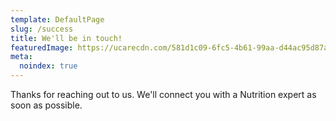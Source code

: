 ```yaml
---
template: DefaultPage
slug: /success
title: We'll be in touch!
featuredImage: https://ucarecdn.com/581d1c09-6fc5-4b61-99aa-d44ac95d87a6/
meta:
  noindex: true
---
```

Thanks for reaching out to us. We'll connect you with a Nutrition expert as soon as possible. 



&nbsp;